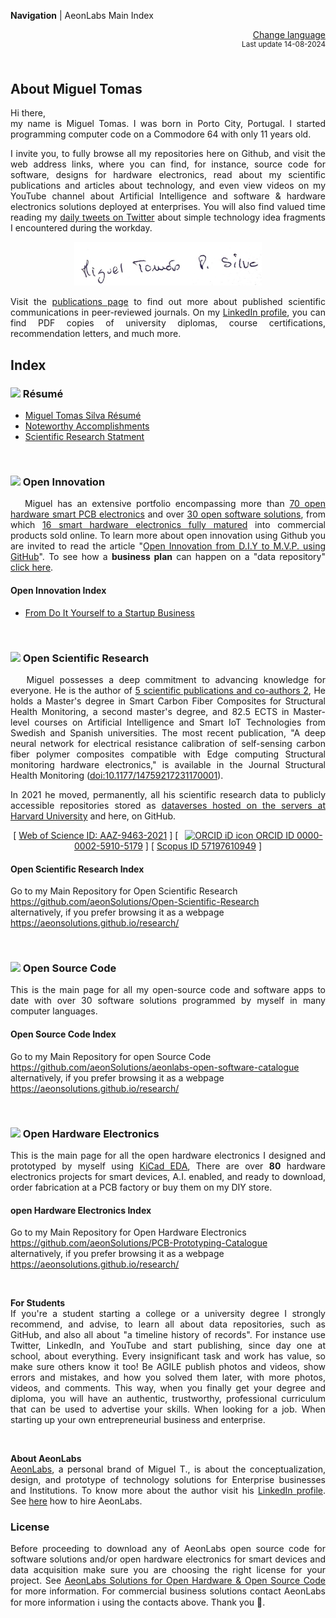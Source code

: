 **Navigation** | AeonLabs Main Index


<div align="right">
 <a href="https://github-com.translate.goog/aeonSolutions/aeonSolutions/blob/main/aeonSolutions-Main-Index.md?_x_tr_sl=en&_x_tr_tl=nl&_x_tr_hl=en&_x_tr_pto=wapp">Change language</a> <br>
<sup>Last update 14-08-2024</sup> 
</div>

<br>

<div align="justify">

## About Miguel Tomas
Hi there, <br>
my name is Miguel Tomas. I was born in Porto City, Portugal. I started programming computer code on a Commodore 64 with only 11 years old. 

I invite you, to fully browse all my repositories here on Github, and visit the web address links, where you can find, for instance, source code for software, designs for hardware electronics, read about my scientific publications and articles about technology, and even view videos on my YouTube channel about Artificial Intelligence and software & hardware electronics solutions deployed at enterprises. You will also find valued time reading my [daily tweets on Twitter](https://x.com/AeonlabsS) about simple technology idea fragments I encountered during the workday.

<p align="center">
  <img height="70" src="https://github.com/aeonSolutions/aeonSolutions/blob/main/media/mtpsilva_signature.png">
</p>

Visit the [publications page](https://aeonsolutions.github.io/publications/) to find out more about published scientific communications in peer-reviewed journals.  On my [LinkedIn profile](https://www.linkedin.com/in/migueltomas/), you can find PDF copies of university diplomas, course certifications, recommendation letters, and much more.

## Index
###  <img height="18px" src="https://us-central1-trackgit-analytics.cloudfunctions.net/token/ping/lqw5g7r0wqexb3akm3sl" /> Résumé
- [Miguel Tomas Silva Résumé](https://github.com/aeonSolutions)
- [Noteworthy Accomplishments](https://github.com/aeonSolutions/aeonSolutions/blob/main/Noteworthy_Accomplishments.md)
- [Scientific Research Statment](https://github.com/aeonSolutions/aeonSolutions/blob/main/Scientific_Research_Statment.md)
  
<br>

### <img height="18px" src="https://us-central1-trackgit-analytics.cloudfunctions.net/token/ping/lztozx5fhr486ojv78ol" /> Open Innovation
&nbsp;&nbsp; Miguel has an extensive portfolio encompassing more than [70 open hardware smart PCB electronics](https://aeonsolutions.github.io/portfolio/hardware_electronics/) and over [30 open software solutions](https://github.com/aeonSolutions/aeonlabs-open-software-catalogue), from which [16 smart hardware electronics fully matured](https://aeonsolutions.github.io/products/) into commercial products sold online. To learn more about open innovation using Github you are invited to read the article "[Open Innovation from D.I.Y to M.V.P. using GitHub](https://www.linkedin.com/pulse/open-innovation-from-diy-mvp-using-github-miguel-silva-asoaf/?trackingId=2J7XZsGWQkqOWCAluFR8dg%3D%3D)". To see how a **business plan** can happen on a "data repository" [click here](https://github.com/aeonSolutions/AeonLabs-AI-Volvo-MKII-Open-Hardware/wiki).

#### Open Innovation Index
- [From Do It Yourself to a Startup Business](https://github.com/aeonSolutions/aeonSolutions/blob/main/open-innovation-book-index.md) 

<br>

### <img height="18px" src="https://us-central1-trackgit-analytics.cloudfunctions.net/token/ping/lg7xdm3wvd3237y06ujl" /> Open Scientific Research
&nbsp;&nbsp; Miguel possesses a deep commitment to advancing knowledge for everyone. He is the author of [5 scientific publications and co-authors 2](https://orcid.org/0000-0002-5910-5179), He holds a Master's degree in Smart Carbon Fiber Composites for Structural Health Monitoring, a second master's degree, and 82.5 ECTS in Master-level courses on Artificial Intelligence and Smart IoT Technologies from Swedish and Spanish universities. The most recent publication, "A deep neural network for electrical resistance calibration of self-sensing carbon fiber polymer composites compatible with Edge computing Structural monitoring hardware electronics," is available in the Journal Structural Health Monitoring ([doi:10.1177/14759217231170001](https://journals.sagepub.com/doi/abs/10.1177/14759217231170001?journalCode=shma)).

 In 2021 he moved, permanently, all his scientific research data to publicly accessible repositories stored as [dataverses hosted on the servers at Harvard University](https://dataverse.harvard.edu/dataverse/MiguelTomasMainDataverse) and here, on GitHub.

<div align="center">
 
[ [Web of Science ID: AAZ-9463-2021](https://www.webofscience.com/wos/author/record/AAZ-9463-2021) ] [ [     <img
        src="https://orcid.org/sites/default/files/images/orcid_16x16.png"
        style="width: 1em; margin-inline-start: 0.5em"
        alt="ORCID iD icon"/> ORCID ID 0000-0002-5910-5179](https://orcid.org/0000-0002-5910-5179) ] [ [Scopus ID 57197610949](https://www.scopus.com/authid/detail.uri?authorId=57197610949) ] <br>
</div>

#### Open Scientific Research Index
Go to my Main Repository for Open Scientific Research <br>
https://github.com/aeonSolutions/Open-Scientific-Research <br>
alternatively, if you prefer browsing it as a webpage <br>
https://aeonsolutions.github.io/research/


<br>

### <img height="18px" src="https://us-central1-trackgit-analytics.cloudfunctions.net/token/ping/lgeu3mh7autbw0q1rjhl" /> Open Source Code 
This is the main page for all my open-source code and software apps to date with over 30 software solutions programmed by myself in many computer languages.

#### Open Source Code Index
Go to my Main Repository for open Source Code  <br>
https://github.com/aeonSolutions/aeonlabs-open-software-catalogue <br>
alternatively, if you prefer browsing it as a webpage <br>
https://aeonsolutions.github.io/research/

<br>

### <img height="18px" src="https://us-central1-trackgit-analytics.cloudfunctions.net/token/ping/l5m5z1845s10s47cuyl5" /> Open Hardware Electronics
This is the main page for all the open hardware electronics I designed and prototyped by myself using [KiCad EDA](https://www.kicad.org/), There are over **80** hardware electronics projects for smart devices, A.I. enabled,  and ready to download, order fabrication at a PCB factory or buy them on my DIY store. 

#### open Hardware Electronics Index
Go to my Main Repository for Open Hardware Electronics <br>
https://github.com/aeonSolutions/PCB-Prototyping-Catalogue <br>
alternatively, if you prefer browsing it as a webpage <br>
https://aeonsolutions.github.io/research/

<br>

**For Students** <br>
If you're a student starting a college or a university degree I strongly recommend, and advise, to learn all about data repositories, such as GitHub, and also all about "a timeline history of records". For instance use Twitter, LinkedIn, and YouTube and start publishing, since day one at school, about everything. Every insignificant task and work has value, so make sure others know it too! Be AGILE publish photos and videos, show errors and mistakes, and how you solved them later, with more photos, videos, and comments. This way, when you finally get your degree and diploma, you will have an authentic, trustworthy, professional curriculum that can be used to advertise your skills. When looking for a job. When starting up your own entrepreneurial business and enterprise. 

<br>

**About AeonLabs** <br>
[AeonLabs](https://www.linkedin.com/company/aeonlabs/), a personal brand of Miguel T., is about the conceptualization, design, and prototype of technology solutions for Enterprise businesses and Institutions. To know more about the author visit his [LinkedIn profile](https://www.linkedin.com/in/migueltomas/). See [here](https://github.com/aeonSolutions/PCB-Prototyping-Catalogue/wiki/How-to-Hire-AeonLabs) how to hire AeonLabs.

### License

Before proceeding to download any of AeonLabs open source code for software solutions and/or open hardware electronics for smart devices and data acquisition make sure you are choosing the right license for your project. See [AeonLabs Solutions for Open Hardware & Open Source Code](https://github.com/aeonSolutions/PCB-Prototyping-Catalogue/wiki/AeonLabs-Solutions-for-Open-Hardware-&-Source-Development) for more information. For commercial business solutions contact AeonLabs for more information ℹ️ using the contacts above. Thank you 🙏.

</div>
